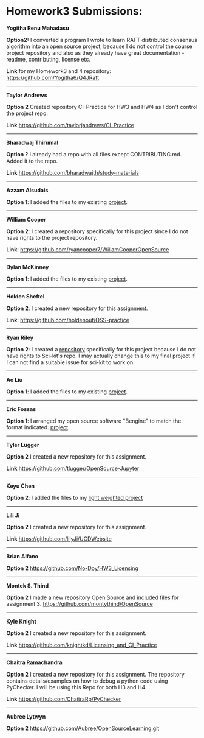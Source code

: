 # Homework3 Submissions:

**Yogitha Renu Mahadasu**

**Option2:** I converted a program I wrote to learn RAFT distributed consensus algorithm into an open source project, because I do not control the course project repository and also as they already have great documentation - readme, contributing, license etc.

**Link** for my Homework3 and 4 repository: https://github.com/Yogitha6/Q4JRaft

---

**Taylor Andrews**

**Option 2** Created repository CI-Practice for HW3 and HW4 as I don't control the project repo.

**Link** https://github.com/taylorjandrews/CI-Practice

---

**Bharadwaj Thirumal**

**Option ?** I already had a repo with all files except CONTRIBUTING.md. Added it to the repo.

**Link** https://github.com/bharadwajth/study-materials

---

**Azzam Alsudais**

**Option 1**: I added the files to my existing [project](https://github.com/azzamsu/HeyNet).

---

**William Cooper**

**Option 2**: I created a repository specifically for this project since I do not have rights to the project repository.

**Link**: https://github.com/ryancooper7/WillamCooperOpenSource

---

**Dylan McKinney**

**Option 1**: I added the files to my existing [project](https://github.com/dmckinney5/SlackOff).

---

**Holden Sheftel**

**Option 2**: I created a new repository for this assignment.

**Link**: https://github.com/holdenout/OSS-practice

---

**Ryan Riley**

**Option 2**: I created a [repository](https://github.com/RyanBRiley/dash-vee) specifically for this project because I do not have rights to Sci-kit's repo. I may actually change this to my final project if I can not find a suitable issue for sci-kit to work on. 

---

**Ao Liu**

**Option 1**: I added the files to my existing [project](https://github.com/holoTail/web-crawler-with-asyncio-coroutines).

---

**Eric Fossas**

**Option 1**: I arranged my open source software "Bengine" to match the format indicated. [project](https://github.com/efossas/Bengine).

---

**Tyler Lugger**

**Option 2** I created a new repository for this assignment.

**Link** https://github.com/tlugger/OpenSource-Jupyter                      
          
---

**Keyu Chen**                 
               
**Option 2**: I added the files to my [light weighted project](https://github.com/lgzh2003/React/tree/master/projectHere)         

---

**Lili Ji**

**Option 2** I created a new repository for this assignment.

**Link** https://github.com/lilyJi/UCDWebsite

---

**Brian Alfano**

**Option 2** https://github.com/No-Doy/HW3_Licensing

---

**Montek S. Thind**

**Option 2** I made a new repository Open Source and included files for assignment 3. https://github.com/montythind/OpenSource

---

**Kyle Knight**

**Option 2** I created a new repository for this assignment.

**Link** https://github.com/knightkd/Licensing_and_CI_Practice

---

**Chaitra Ramachandra**

**Option 2** I created a new repository for this assignment. The repository contains details/examples on how to debug a python code using PyChecker. I will be using this Repo for both H3 and H4.

**Link** https://github.com/ChaitraRp/PyChecker

---

**Aubree Lytwyn**

**Option 2** https://github.com/Aubree/OpenSourceLearning.git
